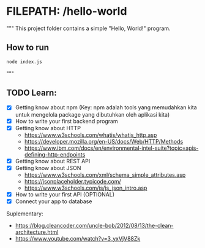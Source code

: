 # FILEPATH: /hello-world
"""
This project folder contains a simple "Hello, World!" program. 

## How to run

```bash
node index.js
```

"""

## TODO Learn:

- [x] Getting know about npm (Key: npm adalah tools yang memudahkan kita untuk mengelola package yang dibutuhkan oleh aplikasi kita)
- [x] How to write your first backend program
- [x] Getting know about HTTP
    - https://www.w3schools.com/whatis/whatis_http.asp
    - https://developer.mozilla.org/en-US/docs/Web/HTTP/Methods
    - https://www.ibm.com/docs/en/environmental-intel-suite?topic=apis-defining-http-endpoints
- [x] Getting know about REST API
- [x] Getting know about JSON
     - https://www.w3schools.com/xml/schema_simple_attributes.asp
     - https://jsonplaceholder.typicode.com/
     - https://www.w3schools.com/js/js_json_intro.asp
- [x] How to write your first API
(OPTIONAL)
- [x] Connect your app to database

Suplementary:
- https://blog.cleancoder.com/uncle-bob/2012/08/13/the-clean-architecture.html
- https://www.youtube.com/watch?v=3_yxVjV88Zk